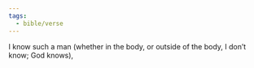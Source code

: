 ```yaml
---
tags:
  - bible/verse
---
```

I know such a man (whether in the body, or outside of the body, I don’t know; God knows),